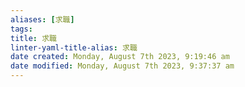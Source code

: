 ```yaml
---
aliases: [求職]
tags: 
title: 求職
linter-yaml-title-alias: 求職
date created: Monday, August 7th 2023, 9:19:46 am
date modified: Monday, August 7th 2023, 9:37:37 am
---
```

